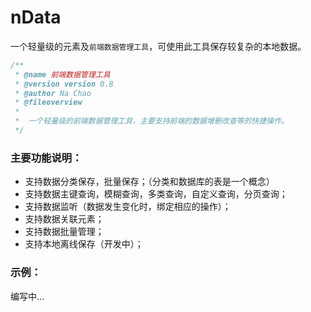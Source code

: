 # nData
一个轻量级的元素及`前端数据管理工具`，可使用此工具保存较复杂的本地数据。

```javascript
/**
 * @name 前端数据管理工具
 * @version version 0.8
 * @author Na Chao
 * @fileoverview
 * 	
 *	一个轻量级的前端数据管理工具，主要支持前端的数据增删改查等的快捷操作。
 */
```


### 主要功能说明：

* 支持数据分类保存，批量保存；（分类和数据库的表是一个概念）
* 支持数据主键查询，模糊查询，多类查询，自定义查询，分页查询；
* 支持数据监听（数据发生变化时，绑定相应的操作）；
* 支持数据关联元素；
* 支持数据批量管理；
* 支持本地离线保存（开发中）；


### 示例：
编写中...
